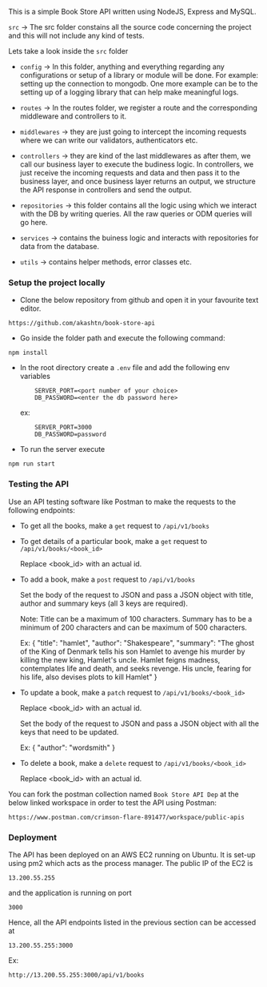 This is a simple Book Store API written using NodeJS, Express and MySQL.

`src` -> The src folder constains all the source code concerning the project and this will not include any kind of tests.

Lets take a look inside the `src` folder

 - `config` -> In this folder, anything and everything regarding any configurations or setup of a library or module will be done. For example: setting up the connection to mongodb. One more example can be to the setting up of a logging library that can help make meaningful logs.

 - `routes` -> In the routes folder, we register a route and the corresponding middleware and controllers to it. 

 - `middlewares` -> they are just going to intercept the incoming requests where we can write our validators, authenticators etc. 

 - `controllers` -> they are kind of the last middlewares as after them, we call our business layer to execute the budiness logic. In controllers, we just receive the incoming requests and data and then pass it to the business layer, and once business layer returns an output, we structure the API response in controllers and send the output. 

 - `repositories` -> this folder contains all the logic using which we interact with the DB by writing queries. All the raw queries or ODM queries will go here.

 - `services` -> contains the buiness logic and interacts with repositories for data from the database.

 - `utils` -> contains helper methods, error classes etc.

### Setup the project locally

 - Clone the below repository from github and open it in your favourite text editor. 
  ```
  https://github.com/akashtn/book-store-api
  ```
  
 - Go inside the folder path and execute the following command:
  ```
  npm install
  ```
 - In the root directory create a `.env` file and add the following env variables
    ```
        SERVER_PORT=<port number of your choice>
        DB_PASSWORD=<enter the db password here>
    ```
    ex: 
    ```
        SERVER_PORT=3000
        DB_PASSWORD=password
    ```

 - To run the server execute
 ```
 npm run start
 ```

### Testing the API

Use an API testing software like Postman to make the requests to the following endpoints:

- To get all the books, make a `get` request to ```/api/v1/books```

- To get details of a particular book, make a `get` request to ```/api/v1/books/<book_id>```

  Replace <book_id> with an actual id.
  
- To add a book, make a `post` request to ```/api/v1/books```
  
  Set the body of the request to JSON and pass a JSON object with title, author and summary keys (all 3 keys are required).

  Note: Title can be a maximum of 100 characters.
        Summary has to be a minimum of 200 characters and can be maximum of 500 characters.

  Ex: {
    "title": "hamlet",
    "author": "Shakespeare",
    "summary": "The ghost of the King of Denmark tells his son Hamlet to avenge his murder by killing the new king, Hamlet's uncle. Hamlet feigns madness, contemplates life and death, and seeks revenge. His uncle, fearing for his life, also devises plots to kill Hamlet"
  }

- To update a book, make a `patch` request to ```/api/v1/books/<book_id>```

  Replace <book_id> with an actual id.

  Set the body of the request to JSON and pass a JSON object with all the keys that need to be updated.

  Ex: {
    "author": "wordsmith"
  }
  
- To delete a book, make a `delete` request to ```/api/v1/books/<book_id>```

  Replace <book_id> with an actual id.

You can fork the postman collection named `Book Store API Dep` at the below linked workspace in order to test the API using Postman:
  ```
  https://www.postman.com/crimson-flare-891477/workspace/public-apis
  ```

### Deployment

The API has been deployed on an AWS EC2 running on Ubuntu. It is set-up using pm2 which acts as the process manager. 
The public IP of the EC2 is 
  ```
  13.200.55.255
  ```
and the application is running on port
  ```
  3000
  ```
Hence, all the API endpoints listed in the previous section can be accessed at 
  ```
  13.200.55.255:3000
  ```

Ex:
  ```
  http://13.200.55.255:3000/api/v1/books
  ```